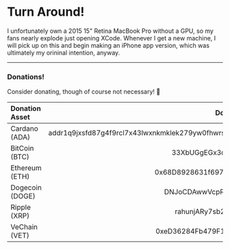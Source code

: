 # Turn Around!

I unfortunately own a 2015 15" Retina MacBook Pro without a GPU, so my fans nearly explode
just opening XCode.  Whenever I get a new machine, I will pick up on this and begin
making an iPhone app version, which was ultimately my orininal intention, anyway.

---

### Donations!

Consider donating, though of course not necessary! 🙂

| Donation Asset  |                                            Donation Address                                             |
| :-------------- | :-----------------------------------------------------------------------------------------------------: |
| Cardano (ADA)   | addr1q9jxsfd87g4f9rcl7x43lwxnkmklek279yw0fhwrsm3pjjal23me7f9yesnhs2fhpf05xd0deta3csgn4z433rze7yjsav8ejn |
| BitCoin (BTC)   |                                   33XbUGgEGx3oQ8wZEsdWBtZ6jncTPWoNtq                                    |
| Ethereum (ETH)  |                               0x68D8928631f697820cf2bd9B275e5b39D6Cba020                                |
| Dogecoin (DOGE) |                                   DNJoCDAwwVcpRMH3wCeeCwRMpzUHW6uvbH                                    |
| Ripple (XRP)    |                                   rahunjARy7sb2AEc75xdzqSRuMeUPqXxF2                                    |
| VeChain (VET)   |                               0xeD36284Fb479F15620f5c8Af0996A723c6b5dc43                                |
